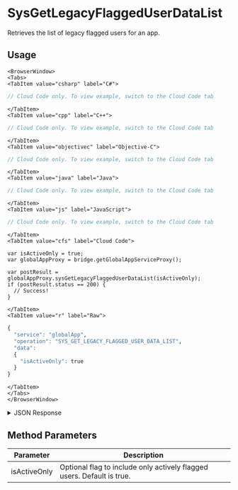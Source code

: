 # SysGetLegacyFlaggedUserDataList

Retrieves the list of legacy flagged users for an app.

<PartialServop service_name="globalApp" operation_name="SYS_GET_LEGACY_FLAGGED_USER_DATA_LIST" />

## Usage

```mdx-code-block
<BrowserWindow>
<Tabs>
<TabItem value="csharp" label="C#">
```

```csharp
// Cloud Code only. To view example, switch to the Cloud Code tab
```

```mdx-code-block
</TabItem>
<TabItem value="cpp" label="C++">
```

```cpp
// Cloud Code only. To view example, switch to the Cloud Code tab
```

```mdx-code-block
</TabItem>
<TabItem value="objectivec" label="Objective-C">
```

```objectivec
// Cloud Code only. To view example, switch to the Cloud Code tab
```

```mdx-code-block
</TabItem>
<TabItem value="java" label="Java">
```

```java
// Cloud Code only. To view example, switch to the Cloud Code tab
```

```mdx-code-block
</TabItem>
<TabItem value="js" label="JavaScript">
```

```javascript
// Cloud Code only. To view example, switch to the Cloud Code tab
```

```mdx-code-block
</TabItem>
<TabItem value="cfs" label="Cloud Code">
```

```cfscript
var isActiveOnly = true;
var globalAppProxy = bridge.getGlobalAppServiceProxy();

var postResult = globalAppProxy.sysGetLegacyFlaggedUserDataList(isActiveOnly);
if (postResult.status == 200) {
  // Success!
}
```

```mdx-code-block
</TabItem>
<TabItem value="r" label="Raw">
```

```r
{
  "service": "globalApp",
  "operation": "SYS_GET_LEGACY_FLAGGED_USER_DATA_LIST",
  "data":
  {
    "isActiveOnly": true
  }
}
```

```mdx-code-block
</TabItem>
</Tabs>
</BrowserWindow>
```

<details>
<summary>JSON Response</summary>

```json
{
  "data": {
    "f76698c7-bb0c-439a-a46d-44b5f6ca6e15": {
      "isActive": true,
      "notes": "This is a note about the player.",
      "updatedAt": 1666991622419,
      "profileId": "f76698c7-bb0c-439a-a46d-44b5f6ca6e15",
      "playerName": "",
      "summaryFriendData": null,
      "pictureUrl": null
    }
  },
  "status": 200
}
```
</details>

## Method Parameters
Parameter | Description
--------- | -----------
isActiveOnly | Optional flag to include only actively flagged users. Default is true.


